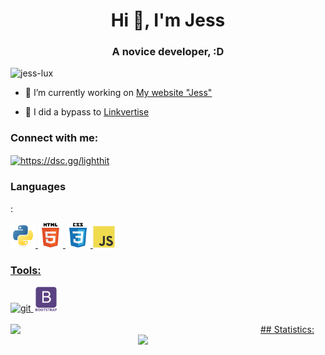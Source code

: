 <h1 align="center">Hi 👋, I'm Jess</h1>
<h3 align="center">A novice developer, :D</h3>

<p align="left"> <img src="https://komarev.com/ghpvc/?username=jess-lux&label=Profile%20views&color=0e75b6&style=flat" alt="jess-lux" /> </p>



- 🔭 I’m currently working on [My website "Jess"](https://jess-lux.github.io/Jess)

- 🌠 I did a bypass to [Linkvertise](https://jess-lux.github.io/Bypass-Linkvertise/)

<p align="left"><h3>Connect with me:</h3><p>
<p align="left">
<a href="https://discord.gg/https://dsc.gg/lighthit" target="blank"><img align="center" src="https://raw.githubusercontent.com/rahuldkjain/github-profile-readme-generator/master/src/images/icons/Social/discord.svg" alt="https://dsc.gg/lighthit" height="30" width="40" /></a></p>

<p align="left"><h3>Languages</h3>:</p>

<p align="left"><a href="https://www.python.org" target="_blank" rel="noreferrer"> <img src="https://raw.githubusercontent.com/devicons/devicon/master/icons/python/python-original.svg" alt="python" width="40" height="40"/>
<a href="https://www.w3.org/html/" target="_blank" rel="noreferrer"> <img src="https://raw.githubusercontent.com/devicons/devicon/master/icons/html5/html5-original-wordmark.svg" alt="html5" width="40" height="40"/>
<a href="https://www.w3schools.com/css/" target="_blank" rel="noreferrer"> <img src="https://raw.githubusercontent.com/devicons/devicon/master/icons/css3/css3-original-wordmark.svg" alt="css3" width="40" height="40"/>
<a href="https://developer.mozilla.org/en-US/docs/Web/JavaScript" target="_blank" rel="noreferrer"> <img src="https://raw.githubusercontent.com/devicons/devicon/master/icons/javascript/javascript-original.svg" alt="javascript" width="35" height="35"/>
</p>

<p align="left"><h3>Tools:</h3></p>

<p align="left">
<a href="https://git-scm.com/" target="_blank" rel="noreferrer"> <img src="https://www.vectorlogo.zone/logos/git-scm/git-scm-icon.svg" alt="git" width="40" height="40"/>
<a href="https://getbootstrap.com" target="_blank" rel="noreferrer"> <img src="https://raw.githubusercontent.com/devicons/devicon/master/icons/bootstrap/bootstrap-plain-wordmark.svg" alt="bootstrap" width="40" height="40"/>
<br>
<br>
## Statistics:
  

<a>
  <img align="left" width="400" src="https://github-readme-stats.vercel.app/api?username=Jess-Lux&show_icons=true&hide_border=true&theme=tokyonight">
  <img align="right" width="300" src="https://github-readme-stats.vercel.app/api/top-langs/?username=Jess-Lux&hide_border=true&theme=tokyonight&layout=compact&hide=batchfile">
</a>
